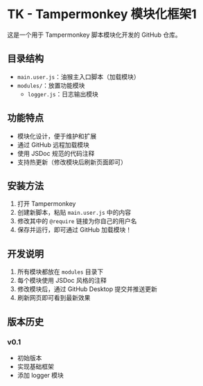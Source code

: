 # TK - Tampermonkey 模块化框架1

这是一个用于 Tampermonkey 脚本模块化开发的 GitHub 仓库。

## 目录结构

- `main.user.js`：油猴主入口脚本（加载模块）
- `modules/`：放置功能模块
  - `logger.js`：日志输出模块

## 功能特点

- 模块化设计，便于维护和扩展
- 通过 GitHub 远程加载模块
- 使用 JSDoc 规范的代码注释
- 支持热更新（修改模块后刷新页面即可）

## 安装方法

1. 打开 Tampermonkey
2. 创建新脚本，粘贴 `main.user.js` 中的内容
3. 修改其中的 `@require` 链接为你自己的用户名
4. 保存并运行，即可通过 GitHub 加载模块！

## 开发说明

1. 所有模块都放在 `modules` 目录下
2. 每个模块使用 JSDoc 风格的注释
3. 修改模块后，通过 GitHub Desktop 提交并推送更新
4. 刷新网页即可看到最新效果

## 版本历史

### v0.1
- 初始版本
- 实现基础框架
- 添加 logger 模块 